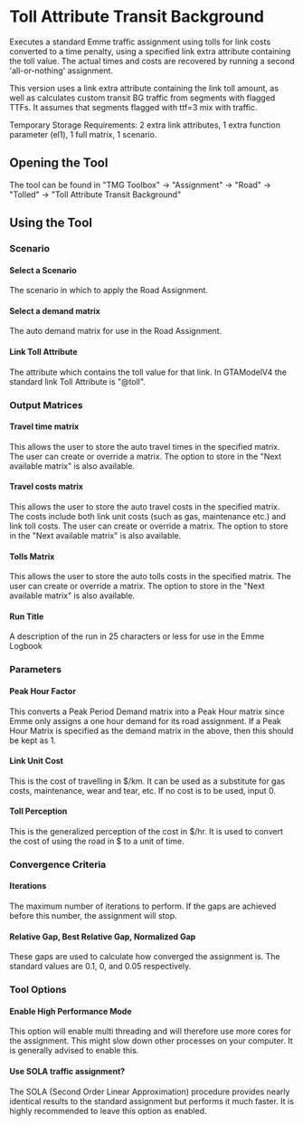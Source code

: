 ﻿# Toll Attribute Transit Background
Executes a standard Emme traffic assignment using tolls for link costs converted to a time penalty, using a specified link extra attribute containing the toll value. The actual times and costs are recovered by running a second 'all-or-nothing' assignment. 

This version uses a link extra attribute containing the link toll amount, as well as calculates custom transit BG traffic from segments with flagged TTFs. It assumes that segments flagged with ttf=3 mix with traffic. 

Temporary Storage Requirements: 2 extra link attributes, 1 extra function parameter (el1), 1 full matrix, 1 scenario.

## Opening the Tool
The tool can be found in "TMG Toolbox" -> "Assignment" -> "Road" -> "Tolled" -> "Toll Attribute Transit Background"

## Using the Tool
### Scenario
#### Select a Scenario
The scenario in which to apply the Road Assignment.
#### Select a demand matrix
The auto demand matrix for use in the Road Assignment.
#### Link Toll Attribute
The attribute which contains the toll value for that link. In GTAModelV4 the standard link Toll Attribute is "@toll".
### Output Matrices
#### Travel time matrix
This allows the user to store the auto travel times in the specified matrix. The user can create or override a matrix. The option to store in the "Next available matrix" is also available.
#### Travel costs matrix
This allows the user to store the auto travel costs in the specified matrix. The costs include both link unit costs (such as gas, maintenance etc.) and link toll costs. The user can create or override a matrix. The option to store in the "Next available matrix" is also available.
#### Tolls Matrix
This allows the user to store the auto tolls costs in the specified matrix. The user can create or override a matrix. The option to store in the "Next available matrix" is also available.

#### Run Title
A description of the run in 25 characters or less for use in the Emme Logbook
### Parameters
#### Peak Hour Factor
This converts a Peak Period Demand matrix into a Peak Hour matrix since Emme only assigns a one hour demand for its road assignment. If a Peak Hour Matrix is specified as the demand matrix in the above, then this should be kept as 1.
#### Link Unit Cost
This is the cost of travelling in $/km. It can be used as a substitute for gas costs, maintenance, wear and tear, etc. If no cost is to be used, input 0.
#### Toll Perception
This is the generalized perception of the cost in $/hr. It is used to convert the cost of using the road in $ to a unit of time.

### Convergence Criteria
#### Iterations
The maximum number of iterations to perform. If the gaps are achieved before this number, the assignment will stop.
#### Relative Gap, Best Relative Gap, Normalized Gap
These gaps are used to calculate how converged the assignment is. The standard values are 0.1, 0, and 0.05 respectively. 

### Tool Options
#### Enable High Performance Mode
This option will enable multi threading and will therefore use more cores for the assignment. This might slow down other processes on your computer. It is generally advised to enable this. 
#### Use SOLA traffic assignment?
The SOLA (Second Order Linear Approximation) procedure provides nearly identical results to the standard assignment but performs it much faster. It is highly recommended to leave this option as enabled. 



